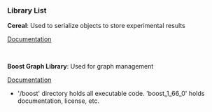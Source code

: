 ### Library List

**Cereal**: Used to serialize objects to store experimental results

[Documentation](https://uscilab.github.io/cereal/quickstart.html)


<br />

**Boost Graph Library**: Used for graph management

[Documentation](https://www.boost.org/doc/libs/1_77_0/libs/graph/doc/index.html)

- '/boost' directory holds all executable code. 'boost_1_66_0' holds documentation, license, etc.